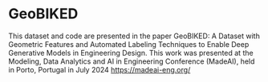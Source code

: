 # GeoBIKED
This dataset and code are presented in the paper GeoBIKED: A Dataset with Geometric Features and Automated Labeling Techniques to Enable Deep Generative Models in Engineering Design.
This work was presented at the Modeling, Data Analytics and AI in Engineering Conference (MadeAI), held in Porto, Portugal in July 2024 https://madeai-eng.org/
